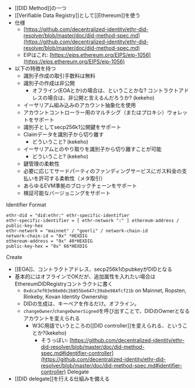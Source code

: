 - [[DID Method]]の一つ
- [[Verifiable Data Registry]]として[[Ethereum]]を使う
- 仕様
	- [https://github.com/decentralized-identity/ethr-did-resolver/blob/master/doc/did-method-spec.md](https://github.com/decentralized-identity/ethr-did-resolver/blob/master/doc/did-method-spec.md)
	- EIPはこれ: [https://eips.ethereum.org/EIPS/eip-1056](https://eips.ethereum.org/EIPS/eip-1056)
- 以下の特徴を持つ
	- 識別子作成の取引手数料は無料
	- 識別子の作成は非公開
		- オフライン(EOAとか)の場合は、ということかな? コントラクトアドレスの場合は、非公開と言えるんだろうか? (kekeho)
	- イーサリアム組み込みのアカウント抽象化を使用
	- アカウントコントローラー用のマルチシグ（またはプロキシ）ウォレットをサポート
	- 識別子としてsecp256k1公開鍵をサポート
	- Claimデータを識別子から切り離す
		- どういうこと? (kekeho)
	- イーサリアムとのやり取りを識別子から切り離すことが可能
		- どういうこと? (kekeho)
	- 鍵管理の柔軟性
	- 必要に応じてサードパーティのファンディングサービスにガス料金の支払いを許可する柔軟性（メタ取引）
	- あらゆるEVM準拠のブロックチェーンをサポート
	- 検証可能なバージョニングをサポート

Identifier Format
```format
ethr-did = "did:ethr:" ethr-specific-identifier
ethr-specific-identifier = [ ethr-network ":" ] ethereum-address / public-key-hex
ethr-network = "mainnet" / "goerli" / network-chain-id
network-chain-id = "0x" *HEXDIG
ethereum-address = "0x" 40*HEXDIG
public-key-hex = "0x" 66*HEXDIG
```

Create
- [[EOA]]、コントラクトアドレス、secp256k1のpubkeyがDIDとなる
- 基本的にはオフラインでOKだが、追加属性を入れたい場合はEthereumDIDRegistryコントラクトに書く
	- `0xdca7ef03e98e0dc2b855be647c39abe984fcf21b` on Mainnet, Ropsten, Rinkeby, Kovan
Identity Ownership
	- DIDの生成は、キーペアを作るだけ。オフライン。
	- `changeOwner`/`changeOwnerSigned`を呼び出すことで、DIDのOwnerとなるアカウントを変えられる
		- W3C用語でいうところの[[DID controller]]を変えられる、ということか?(kekeho)
			- そうっぽい: [https://github.com/decentralized-identity/ethr-did-resolver/blob/master/doc/did-method-spec.md#identifier-controller](https://github.com/decentralized-identity/ethr-did-resolver/blob/master/doc/did-method-spec.md#identifier-controller)
Delegate
- [[DID delegate]]を行える仕組みを備える


